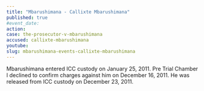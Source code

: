 ```yaml
---
title: "Mbarushimana - Callixte Mbarushimana"
published: true
#event_date:
action:
case: the-prosecutor-v-mbarushimana
accused: callixte-mbarushimana
youtube:
slug: mbarushimana-events-callixte-mbarushimana
---
```


Mbarushimana entered ICC custody on January 25, 2011. Pre Trial Chamber I declined to confirm charges against him on December 16, 2011. He was released from ICC custody on December 23, 2011.

